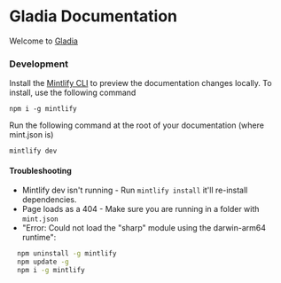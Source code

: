 # Gladia Documentation

Welcome to [Gladia](documentation)

### Development

Install the [Mintlify CLI](https://www.npmjs.com/package/mintlify) to preview the documentation changes locally. To install, use the following command

```
npm i -g mintlify
```

Run the following command at the root of your documentation (where mint.json is)

```
mintlify dev
```

#### Troubleshooting

- Mintlify dev isn't running - Run `mintlify install` it'll re-install dependencies.
- Page loads as a 404 - Make sure you are running in a folder with `mint.json`
- "Error: Could not load the "sharp" module using the darwin-arm64 runtime":

```bash
  npm uninstall -g mintlify
  npm update -g
  npm i -g mintlify
```
